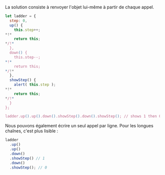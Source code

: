 La solution consiste à renvoyer l'objet lui-même à partir de chaque appel.

```js run
let ladder = {
  step: 0,
  up() {
    this.step++;
*!*
    return this;
*/!*
  },
  down() {
    this.step--;
*!*
    return this;
*/!*
  },
  showStep() {
    alert( this.step );
*!*
    return this;
*/!*
  }
};

ladder.up().up().down().showStep().down().showStep(); // shows 1 then 0
```

Nous pouvons également écrire un seul appel par ligne. Pour les longues chaînes, c'est plus lisible :

```js 
ladder
  .up()
  .up()
  .down()
  .showStep() // 1
  .down()
  .showStep(); // 0
```

